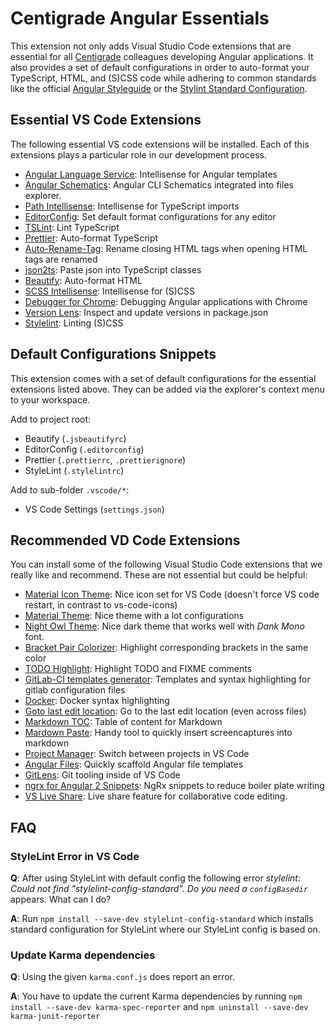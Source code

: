 # Centigrade Angular Essentials

This extension not only adds Visual Studio Code extensions that are essential for all [Centigrade](https://www.centigrade.de) colleagues developing Angular applications. It also provides a set of default configurations in order to auto-format your TypeScript, HTML, and (S)CSS code while adhering to common standards like the official [Angular Styleguide](https://angular.io/guide/styleguide) or the [Stylint Standard Configuration](https://github.com/stylelint/stylelint-config-standard).

## Essential VS Code Extensions

The following essential VS code extensions will be installed. Each of this extensions plays a particular role in our development process.

- [Angular Language Service](https://marketplace.visualstudio.com/items?itemName=Angular.ng-template): Intellisense for Angular templates
- [Angular Schematics](https://marketplace.visualstudio.com/items?itemName=cyrilletuzi.angular-schematics): Angular CLI Schematics integrated into files explorer.
- [Path Intellisense](https://marketplace.visualstudio.com/items?itemName=christian-kohler.path-intellisense): Intellisense for TypeScript imports
- [EditorConfig](https://marketplace.visualstudio.com/items?itemName=EditorConfig.EditorConfig): Set default format configurations for any editor
- [TSLint](https://marketplace.visualstudio.com/items?itemName=eg2.tslint): Lint TypeScript
- [Prettier](https://marketplace.visualstudio.com/items?itemName=esbenp.prettier-vscode): Auto-format TypeScript
- [Auto-Rename-Tag](https://marketplace.visualstudio.com/items?itemName=formulahendry.auto-rename-tag): Rename closing HTML tags when opening HTML tags are renamed
- [json2ts](https://marketplace.visualstudio.com/items?itemName=GregorBiswanger.json2ts): Paste json into TypeScript classes
- [Beautify](https://marketplace.visualstudio.com/items?itemName=HookyQR.beautify): Auto-format HTML
- [SCSS Intellisense](https://marketplace.visualstudio.com/items?itemName=mrmlnc.vscode-scss): Intellisense for (S)CSS
- [Debugger for Chrome](https://marketplace.visualstudio.com/items?itemName=msjsdiag.debugger-for-chrome): Debugging Angular applications with Chrome
- [Version Lens](https://marketplace.visualstudio.com/items?itemName=pflannery.vscode-versionlens): Inspect and update versions in package.json
- [Stylelint](https://marketplace.visualstudio.com/items?itemName=shinnn.stylelint): Linting (S)CSS

## Default Configurations Snippets

This extension comes with a set of default configurations for the essential extensions listed above. They can be added via the explorer's context menu to your workspace.

Add to project root:

- Beautify (`.jsbeautifyrc`)
- EditorConfig (`.editorconfig`)
- Prettier (`.prettierrc`, `.prettierignore`)
- StyleLint (`.stylelintrc`)

Add to sub-folder `.vscode/*`:

- VS Code Settings (`settings.json`)

## Recommended VD Code Extensions

You can install some of the following Visual Studio Code extensions that we really like and recommend. These are not essential but could be helpful:

- [Material Icon Theme](https://marketplace.visualstudio.com/items?itemName=PKief.material-icon-theme): Nice icon set for VS Code (doesn't force VS code restart, in contrast to vs-code-icons)
- [Material Theme](https://marketplace.visualstudio.com/items?itemName=Equinusocio.vsc-material-theme): Nice theme with a lot configurations
- [Night Owl Theme](https://marketplace.visualstudio.com/items?itemName=sdras.night-owl): Nice dark theme that works well with _Dank Mono_ font.
- [Bracket Pair Colorizer](https://marketplace.visualstudio.com/items?itemName=CoenraadS.bracket-pair-colorizer): Highlight corresponding brackets in the same color
- [TODO Highlight](https://marketplace.visualstudio.com/items?itemName=wayou.vscode-todo-highlight): Highlight TODO and FIXME comments
- [GitLab-CI templates generator](https://marketplace.visualstudio.com/items?itemName=jgsqware.gitlab-ci-templates): Templates and syntax highlighting for gitlab configuration files
- [Docker](https://marketplace.visualstudio.com/items?itemName=PeterJausovec.vscode-docker): Docker syntax highlighting
- [Goto last edit location](https://marketplace.visualstudio.com/items?itemName=krizzdewizz.goto-last-edit-location): Go to the last edit location (even across files)
- [Markdown TOC](https://marketplace.visualstudio.com/items?itemName=AlanWalk.markdown-toc): Table of content for Markdown
- [Mardown Paste](https://marketplace.visualstudio.com/items?itemName=telesoho.vscode-markdown-paste-image): Handy tool to quickly insert screencaptures into markdown
- [Project Manager](https://marketplace.visualstudio.com/items?itemName=alefragnani.project-manager): Switch between projects in VS Code
- [Angular Files](https://marketplace.visualstudio.com/items?itemName=alexiv.vscode-angular2-files): Quickly scaffold Angular file templates
- [GitLens](https://marketplace.visualstudio.com/items?itemName=eamodio.gitlens): Git tooling inside of VS Code
- [ngrx for Angular 2 Snippets](https://marketplace.visualstudio.com/items?itemName=ahsanayaz.vscode-ngrx-snippets): NgRx snippets to reduce boiler plate writing
- [VS Live Share](https://marketplace.visualstudio.com/items?itemName=MS-vsliveshare.vsliveshare): Live share feature for collaborative code editing.

## FAQ

### StyleLint Error in VS Code

**Q**: After using StyleLint with default config the following error _stylelint: Could not find "stylelint-config-standard". Do you need a `configBasedir`_ appears. What can I do?

**A**: Run `npm install --save-dev stylelint-config-standard` which installs standard configuration for StyleLint where our StyleLint config is based on.

### Update Karma dependencies

**Q**: Using the given `karma.conf.js` does report an error.

**A**: You have to update the current Karma dependencies by running `npm install --save-dev karma-spec-reporter` and `npm uninstall --save-dev karma-junit-reporter`
